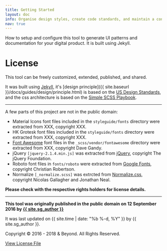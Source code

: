```yaml
---
title: Getting Started
layout: doc
info: Organise design styles, create code standards, and maintain a consistent user interface design across your digital product with this boilerplate living styleguide. Made with the power of Jekyll.
nav: true
---
```


How to setup and configure this tool to generate UI patterns and documentation for your digital product. It is built using Jekyll.  

# License 

This tool can be freely customized, extended, published, and shared.

It was built using [Jekyll](https://jekyll.rb), it's [design principle]({{ site.baseurl }}/docs/guides/design/principle.html) is based on the [US Design Standards](https://designsystem.digital.gov/design-principles/), and the css architecture is based on the [Simple SCSS Playbook](https://matthewelsom.com/blog/simple-scss-playbook.html).


--- 

A few parts of this project are not in the public domain:

- Material Icons font files included in the `styleguide/fonts` directory were extracted from XXX, copyright XXX.
- HK Grotesk font files included in the `styleguide/fonts` directory were extracted from XXX, copyright XXX.
- [Font Awesome](http://fontawesome.io/) font files in the `_scss/vendor/fontawesome` directory were extracted from XXX, copyright Dave Gandy.
- jQuery `[jquery-2.1.4.min.js]` was extracted from [jQuery](https://jquery.com/), copyright The jQuery Foundation.
- Roboto font files in `fonts/roboto` were extracted from [Google Fonts](https://fonts.google.com/), copyright Christian Robertson.
- Normalize `[_normalize.scss]` was extrcted from [Normalize.css](https://github.com/necolas/normalize.css), copyright Nicolas Gallagher and Jonathan Neal.


<!--- The files in `_scss/vendor/bourbon` are extracted from [Bourbon](http://bourbon.io/), copyright [thoughtbot](https://thoughtbot.com/), inc.-->

**Please check with the respective rights holders for license details.**

___


**This tool was originally published in the public domain on 12 September 2016 by [{{ site.sg_author }}](https://matthewelsom.com)**

It was last updated on {{ site.time | date: "%b %-d, %Y"  }} by {{ site.sg_author }}. 

Copyright © 2016 - 2018 & Beyond. All Rights Reserved. 

[View License File](https://github.com/matthewelsom/Living_Styleguide/blob/gh-pages/LICENSE)